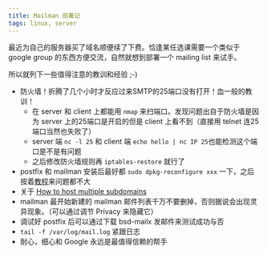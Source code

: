```yaml
---
title: Mailman 部署记
tags: linux, server
---
```

最近为自己的服务器买了域名顺便续了下费。恰逢某任选课需要一个类似于 google group 的东西方便交流，自然就想到部署一个 mailing list 来试手。

所以就列下一些值得注意的教训和经验 ;-)

- 防火墙！折腾了几个小时才反应过来SMTP的25端口没有打开！血一般的教训！
    - 在 server 和 client 上都能用 `nmap` 来扫端口。发现问题出自于防火墙是因为 server 上的25端口是开启的但是 client 上看不到（直接用 telnet 连25端口当然也失败了）
    - server 端 `nc -l 25` 和 client 端 `echo hello | nc IP 25`也能检测这个端口是不是有问题
    - 之后修改防火墙规则再 `iptables-restore` 就行了
- postfix 和 mailman 安装后最好都 `sudo dpkg-reconfigure xxx` 一下，之后按着[教程](http://free-electrons.com/blog/mailman-howto-ubuntu-10-04/)来问题都不大
- 关于 [How to host multiple subdomains](http://library.linode.com/hosting-website#sph_configuring-name-based-virtual-hosts)
- mailman 最开始新建的 mailman 邮件列表千万不要删掉，否则据说会出现灵异现象。（可以通过调节 Privacy 来隐藏它）
- 调试好 postfix 后可以通过下载 bsd-mailx 发邮件来测试成功与否
- `tail -f /var/log/mail.log` 紧跟日志
- 耐心，细心和 Google 永远是最值得信赖的帮手
